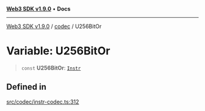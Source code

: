 [**Web3 SDK v1.9.0**](../../../README.md) • **Docs**

***

[Web3 SDK v1.9.0](../../../globals.md) / [codec](../README.md) / U256BitOr

# Variable: U256BitOr

> `const` **U256BitOr**: [`Instr`](../type-aliases/Instr.md)

## Defined in

[src/codec/instr-codec.ts:312](https://github.com/Mystic-Nayy/alephium-web3/blob/c1afd789a197ce5fe21f08c2965942090157c33d/packages/web3/src/codec/instr-codec.ts#L312)
